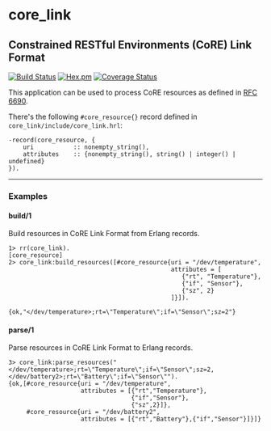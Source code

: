 # core_link

## Constrained RESTful Environments (CoRE) Link Format

[![Build Status](https://travis-ci.org/relayr/erl-core-link.svg?branch=master)](https://travis-ci.org/relayr/erl-core-link) [![Hex.pm](https://img.shields.io/hexpm/v/core_link.svg?style=flat)](https://hex.pm/packages/core_link) [![Coverage Status](https://coveralls.io/repos/github/relayr/erl-core-link/badge.svg?branch=master)](https://coveralls.io/github/relayr/erl-core-link?branch=master)

This application can be used to process CoRE resources as defined in [RFC 6690](http://tools.ietf.org/html/rfc6690).

There's the following `#core_resource{}` record defined in `core_link/include/core_link.hrl`:
```
-record(core_resource, {
    uri           :: nonempty_string(),
    attributes    :: {nonempty_string(), string() | integer() | undefined}
}).
```

---
### Examples

#### build/1
Build resources in CoRE Link Format from Erlang records.
```
1> rr(core_link).
[core_resource]
2> core_link:build_resources([#core_resource{uri = "/dev/temperature",
                                             attributes = [
                                                {"rt", "Temperature"},
                                                {"if", "Sensor"},
                                                {"sz", 2}
                                             ]}]).

{ok,"</dev/temperature>;rt=\"Temperature\";if=\"Sensor\";sz=2"}
```

#### parse/1
Parse resources in CoRE Link Format to Erlang records.
```
3> core_link:parse_resources("</dev/temperature>;rt=\"Temperature\";if=\"Sensor\";sz=2,</dev/battery2>;rt=\"Battery\";if=\"Sensor\"").
{ok,[#core_resource{uri = "/dev/temperature",
                    attributes = [{"rt","Temperature"},
                                  {"if","Sensor"},
                                  {"sz",2}]},
     #core_resource{uri = "/dev/battery2",
                    attributes = [{"rt","Battery"},{"if","Sensor"}]}]}
```